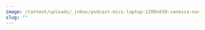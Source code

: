 ```yaml
---
image: /content/uploads/_inbox/podcast-mics-laptop-1200x630-vanessa-nunes-istock-getty-images-1434115344.png
slug: ""
---
```

